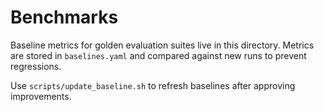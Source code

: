 # Benchmarks

Baseline metrics for golden evaluation suites live in this directory.
Metrics are stored in `baselines.yaml` and compared against new runs to
prevent regressions.

Use `scripts/update_baseline.sh` to refresh baselines after approving
improvements.
